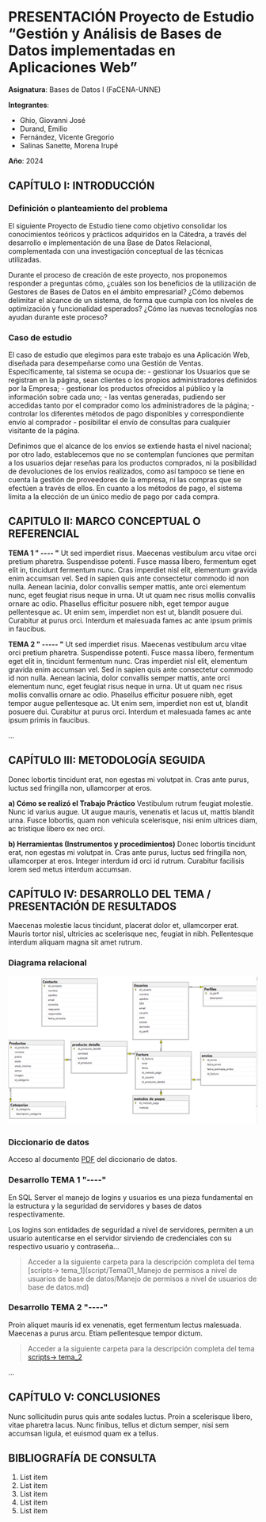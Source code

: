# PRESENTACIÓN Proyecto de Estudio  “Gestión y Análisis de Bases de Datos implementadas en Aplicaciones Web”


**Asignatura**: Bases de Datos I (FaCENA-UNNE)

**Integrantes**:
 - Ghio, Giovanni José
 - Durand, Emilio
 - Fernández, Vicente Gregorio
 - Salinas Sanette, Morena Irupé

**Año**: 2024

## CAPÍTULO I: INTRODUCCIÓN

### Definición o planteamiento del problema

El siguiente Proyecto de Estudio tiene como objetivo consolidar los conocimientos teóricos y prácticos adquiridos en la Cátedra, a través del desarrollo e implementación de una Base de Datos Relacional, complementada con una investigación conceptual de las técnicas utilizadas.

Durante el proceso de creación de este proyecto, nos proponemos responder a preguntas cómo, ¿cuáles son los beneficios de la utilización de Gestores de Bases de Datos en el ámbito empresarial? ¿Cómo debemos delimitar el alcance de un sistema, de forma que cumpla con los niveles de optimización y funcionalidad esperados? ¿Cómo las nuevas tecnologías nos ayudan durante este proceso?

### Caso de estudio

El caso de estudio que elegimos para este trabajo es una Aplicación Web, diseñada para desempeñarse como una Gestión de Ventas. 
Específicamente, tal sistema se ocupa de:
    - gestionar los Usuarios que se registran en la página, sean clientes o los propios administradores definidos por la Empresa;
    - gestionar los productos ofrecidos al público y la información sobre cada uno;
    - las ventas generadas, pudiendo ser accedidas tanto por el comprador como los administradores de la página;
    - controlar los diferentes métodos de pago disponibles y correspondiente envío al comprador
    - posibilitar el envío de consultas para cualquier visitante de la página.
    
Definimos que el alcance de los envíos se extiende hasta el nivel nacional; por otro lado, establecemos que no se contemplan funciones que permitan a los usuarios dejar reseñas para los productos comprados, ni la posibilidad de devoluciones de los envíos realizados, como así tampoco se tiene en cuenta la gestión de proveedores de la empresa, ni las compras que se efectúen a través de ellos. En cuanto a los métodos de pago, el sistema limita a la elección de un único medio de pago por cada compra.

## CAPITULO II: MARCO CONCEPTUAL O REFERENCIAL

**TEMA 1 " ---- "** 
Ut sed imperdiet risus. Maecenas vestibulum arcu vitae orci pretium pharetra. Suspendisse potenti. Fusce massa libero, fermentum eget elit in, tincidunt fermentum nunc. Cras imperdiet nisl elit, elementum gravida enim accumsan vel. Sed in sapien quis ante consectetur commodo id non nulla. Aenean lacinia, dolor convallis semper mattis, ante orci elementum nunc, eget feugiat risus neque in urna. Ut ut quam nec risus mollis convallis ornare ac odio. Phasellus efficitur posuere nibh, eget tempor augue pellentesque ac. Ut enim sem, imperdiet non est ut, blandit posuere dui. Curabitur at purus orci. Interdum et malesuada fames ac ante ipsum primis in faucibus.


**TEMA 2 " ----- "** 
Ut sed imperdiet risus. Maecenas vestibulum arcu vitae orci pretium pharetra. Suspendisse potenti. Fusce massa libero, fermentum eget elit in, tincidunt fermentum nunc. Cras imperdiet nisl elit, elementum gravida enim accumsan vel. Sed in sapien quis ante consectetur commodo id non nulla. Aenean lacinia, dolor convallis semper mattis, ante orci elementum nunc, eget feugiat risus neque in urna. Ut ut quam nec risus mollis convallis ornare ac odio. Phasellus efficitur posuere nibh, eget tempor augue pellentesque ac. Ut enim sem, imperdiet non est ut, blandit posuere dui. Curabitur at purus orci. Interdum et malesuada fames ac ante ipsum primis in faucibus.

...

## CAPÍTULO III: METODOLOGÍA SEGUIDA 

Donec lobortis tincidunt erat, non egestas mi volutpat in. Cras ante purus, luctus sed fringilla non, ullamcorper at eros.

 **a) Cómo se realizó el Trabajo Práctico**
Vestibulum rutrum feugiat molestie. Nunc id varius augue. Ut augue mauris, venenatis et lacus ut, mattis blandit urna. Fusce lobortis, quam non vehicula scelerisque, nisi enim ultrices diam, ac tristique libero ex nec orci.

 **b) Herramientas (Instrumentos y procedimientos)**
Donec lobortis tincidunt erat, non egestas mi volutpat in. Cras ante purus, luctus sed fringilla non, ullamcorper at eros. Integer interdum id orci id rutrum. Curabitur facilisis lorem sed metus interdum accumsan. 


## CAPÍTULO IV: DESARROLLO DEL TEMA / PRESENTACIÓN DE RESULTADOS 

Maecenas molestie lacus tincidunt, placerat dolor et, ullamcorper erat. Mauris tortor nisl, ultricies ac scelerisque nec, feugiat in nibh. Pellentesque interdum aliquam magna sit amet rutrum. 



### Diagrama relacional
![diagrama_relacional](https://github.com/morenassanette/basesdedatos_proyecto_estudio_Grupo11/blob/main/doc/ERD_Proyecto.png)

### Diccionario de datos

Acceso al documento [PDF](doc/Diccionario%20de%20datos.pdf) del diccionario de datos.


### Desarrollo TEMA 1 "----"

En SQL Server el manejo de logins y usuarios es una pieza fundamental en la estructura y la seguridad de servidores y bases de datos respectivamente.

Los logins son entidades de seguridad a nivel de servidores, permiten a un usuario autenticarse en el servidor sirviendo de credenciales con su respectivo usuario y contraseña... 

> Acceder a la siguiente carpeta para la descripción completa del tema [scripts-> tema_1](script/Tema01_Manejo de permisos a nivel de usuarios de base de datos/Manejo de permisos a nivel de usuarios de base de datos.md)

### Desarrollo TEMA 2 "----"

Proin aliquet mauris id ex venenatis, eget fermentum lectus malesuada. Maecenas a purus arcu. Etiam pellentesque tempor dictum. 

> Acceder a la siguiente carpeta para la descripción completa del tema [scripts-> tema_2](script/tema02_nombre_tema)

... 


## CAPÍTULO V: CONCLUSIONES

Nunc sollicitudin purus quis ante sodales luctus. Proin a scelerisque libero, vitae pharetra lacus. Nunc finibus, tellus et dictum semper, nisi sem accumsan ligula, et euismod quam ex a tellus. 



## BIBLIOGRAFÍA DE CONSULTA

 1. List item
 2. List item
 3. List item
 4. List item
 5. List item

